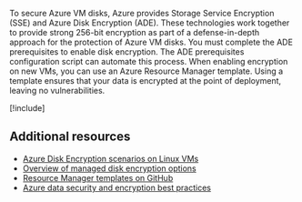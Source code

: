 To secure Azure VM disks, Azure provides Storage Service Encryption (SSE) and Azure Disk Encryption (ADE). These technologies work together to provide strong 256-bit encryption as part of a defense-in-depth approach for the protection of Azure VM disks. You must complete the ADE prerequisites to enable disk encryption. The ADE prerequisites configuration script can automate this process. When enabling encryption on new VMs, you can use an Azure Resource Manager template. Using a template ensures that your data is encrypted at the point of deployment, leaving no vulnerabilities.

<!-- Cleanup sandbox -->
[!include[](../../../includes/azure-sandbox-cleanup.md)]

## Additional resources

- [Azure Disk Encryption scenarios on Linux VMs](/azure/virtual-machines/linux/disk-encryption-linux)
- [Overview of managed disk encryption options](/azure/virtual-machines/disk-encryption-overview)
- [Resource Manager templates on GitHub](https://github.com/Azure/azure-quickstart-templates)
- [Azure data security and encryption best practices](/azure/security/fundamentals/data-encryption-best-practices)